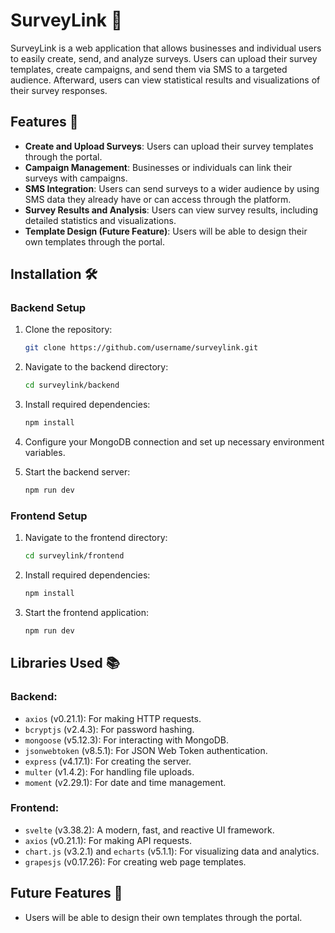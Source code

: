 # SurveyLink 🚀

SurveyLink is a web application that allows businesses and individual users to easily create, send, and analyze surveys. Users can upload their survey templates, create campaigns, and send them via SMS to a targeted audience. Afterward, users can view statistical results and visualizations of their survey responses.

## Features 🌟

- **Create and Upload Surveys**: Users can upload their survey templates through the portal.
- **Campaign Management**: Businesses or individuals can link their surveys with campaigns.
- **SMS Integration**: Users can send surveys to a wider audience by using SMS data they already have or can access through the platform.
- **Survey Results and Analysis**: Users can view survey results, including detailed statistics and visualizations.
- **Template Design (Future Feature)**: Users will be able to design their own templates through the portal.

## Installation 🛠️

### Backend Setup

1. Clone the repository:
    ```bash
    git clone https://github.com/username/surveylink.git
    ```

2. Navigate to the backend directory:
    ```bash
    cd surveylink/backend
    ```

3. Install required dependencies:
    ```bash
    npm install
    ```

4. Configure your MongoDB connection and set up necessary environment variables.

5. Start the backend server:
    ```bash
    npm run dev
    ```

### Frontend Setup

1. Navigate to the frontend directory:
    ```bash
    cd surveylink/frontend
    ```

2. Install required dependencies:
    ```bash
    npm install
    ```

3. Start the frontend application:
    ```bash
    npm run dev
    ```

## Libraries Used 📚

### Backend:
- `axios` (v0.21.1): For making HTTP requests.
- `bcryptjs` (v2.4.3): For password hashing.
- `mongoose` (v5.12.3): For interacting with MongoDB.
- `jsonwebtoken` (v8.5.1): For JSON Web Token authentication.
- `express` (v4.17.1): For creating the server.
- `multer` (v1.4.2): For handling file uploads.
- `moment` (v2.29.1): For date and time management.

### Frontend:
- `svelte` (v3.38.2): A modern, fast, and reactive UI framework.
- `axios` (v0.21.1): For making API requests.
- `chart.js` (v3.2.1) and `echarts` (v5.1.1): For visualizing data and analytics.
- `grapesjs` (v0.17.26): For creating web page templates.

## Future Features 🚧

- Users will be able to design their own templates through the portal.
